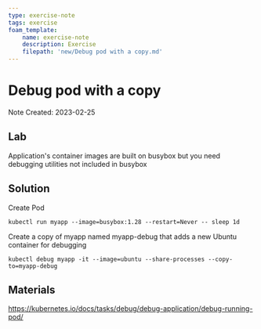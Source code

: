 ```yaml
---
type: exercise-note
tags: exercise
foam_template:
    name: exercise-note
    description: Exercise
    filepath: 'new/Debug pod with a copy.md'
---
```

# Debug pod with a copy
Note Created: 2023-02-25

## Lab 

Application's container images are built on busybox but you need debugging utilities not included in busybox

## Solution

Create Pod
```console
kubectl run myapp --image=busybox:1.28 --restart=Never -- sleep 1d
```

Create a copy of myapp named myapp-debug that adds a new Ubuntu container for debugging
```console
kubectl debug myapp -it --image=ubuntu --share-processes --copy-to=myapp-debug
```

## Materials
https://kubernetes.io/docs/tasks/debug/debug-application/debug-running-pod/
